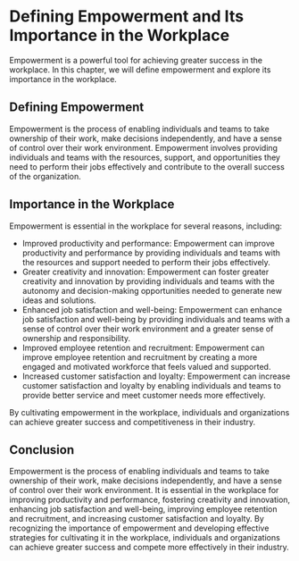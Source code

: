 Defining Empowerment and Its Importance in the Workplace
=============================================================================================================

Empowerment is a powerful tool for achieving greater success in the workplace. In this chapter, we will define empowerment and explore its importance in the workplace.

Defining Empowerment
--------------------

Empowerment is the process of enabling individuals and teams to take ownership of their work, make decisions independently, and have a sense of control over their work environment. Empowerment involves providing individuals and teams with the resources, support, and opportunities they need to perform their jobs effectively and contribute to the overall success of the organization.

Importance in the Workplace
---------------------------

Empowerment is essential in the workplace for several reasons, including:

* Improved productivity and performance: Empowerment can improve productivity and performance by providing individuals and teams with the resources and support needed to perform their jobs effectively.
* Greater creativity and innovation: Empowerment can foster greater creativity and innovation by providing individuals and teams with the autonomy and decision-making opportunities needed to generate new ideas and solutions.
* Enhanced job satisfaction and well-being: Empowerment can enhance job satisfaction and well-being by providing individuals and teams with a sense of control over their work environment and a greater sense of ownership and responsibility.
* Improved employee retention and recruitment: Empowerment can improve employee retention and recruitment by creating a more engaged and motivated workforce that feels valued and supported.
* Increased customer satisfaction and loyalty: Empowerment can increase customer satisfaction and loyalty by enabling individuals and teams to provide better service and meet customer needs more effectively.

By cultivating empowerment in the workplace, individuals and organizations can achieve greater success and competitiveness in their industry.

Conclusion
----------

Empowerment is the process of enabling individuals and teams to take ownership of their work, make decisions independently, and have a sense of control over their work environment. It is essential in the workplace for improving productivity and performance, fostering creativity and innovation, enhancing job satisfaction and well-being, improving employee retention and recruitment, and increasing customer satisfaction and loyalty. By recognizing the importance of empowerment and developing effective strategies for cultivating it in the workplace, individuals and organizations can achieve greater success and compete more effectively in their industry.
